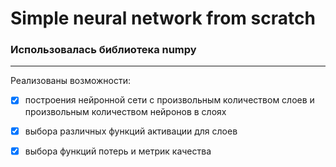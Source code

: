 # Simple neural network from scratch
### Использовалась библиотека numpy
---
Реализованы возможности:
- [x] построения нейронной сети с произвольным количеством слоев и произвольным количеством нейронов в слоях
- [x] выбора различных функций активации для слоев
- [x] выбора функций потерь и метрик качества

